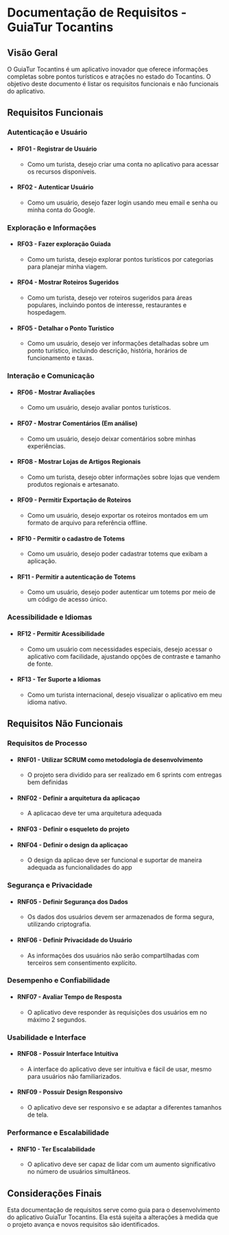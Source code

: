 # Documentação de Requisitos - GuiaTur Tocantins

## Visão Geral

O GuiaTur Tocantins é um aplicativo inovador que oferece informações completas sobre pontos turísticos e atrações no estado do Tocantins. O objetivo deste documento é listar os requisitos funcionais e não funcionais do aplicativo.

## Requisitos Funcionais

### Autenticação e Usuário

- #### RF01 - Registrar de Usuário
    - Como um turista, desejo criar uma conta no aplicativo para acessar os recursos disponíveis.

- #### RF02 - Autenticar Usuário
    - Como um usuário, desejo fazer login usando meu email e senha ou minha conta do Google.

### Exploração e Informações

- #### RF03 - Fazer exploração Guiada
    - Como um turista, desejo explorar pontos turísticos por categorias para planejar minha viagem.

- #### RF04 - Mostrar Roteiros Sugeridos
    - Como um turista, desejo ver roteiros sugeridos para áreas populares, incluindo pontos de interesse, restaurantes e hospedagem.

- #### RF05 - Detalhar o Ponto Turístico
    - Como um usuário, desejo ver informações detalhadas sobre um ponto turístico, incluindo descrição, história, horários de funcionamento e taxas.

### Interação e Comunicação

- #### RF06 - Mostrar Avaliações
    - Como um usuário, desejo avaliar pontos turísticos.

- #### RF07 - Mostrar Comentários (Em análise)
    - Como um usuário, desejo deixar comentários sobre minhas experiências.

- #### RF08 - Mostrar Lojas de Artigos Regionais
    - Como um turista, desejo obter informações sobre lojas que vendem produtos regionais e artesanato.

- #### RF09 - Permitir Exportação de Roteiros
    - Como um usuário, desejo exportar os roteiros montados em um formato de arquivo para referência offline.

- #### RF10 - Permitir o cadastro de Totems
    - Como um usuário, desejo poder cadastrar totems que exibam a aplicação.
 
- #### RF11 - Permitir a autenticação de Totems
    - Como um usuário, desejo poder autenticar um totems por meio de um código de acesso único.

### Acessibilidade e Idiomas

- #### RF12 - Permitir Acessibilidade
    - Como um usuário com necessidades especiais, desejo acessar o aplicativo com facilidade, ajustando opções de contraste e tamanho de fonte.

- #### RF13 - Ter Suporte a Idiomas
    - Como um turista internacional, desejo visualizar o aplicativo em meu idioma nativo.

## Requisitos Não Funcionais

### Requisitos de Processo

- #### RNF01 - Utilizar SCRUM como metodologia de desenvolvimento
   - O projeto sera dividido para ser realizado em 6 sprints com entregas bem definidas

- #### RNF02 - Definir a arquitetura da aplicaçao
   - A aplicacao deve ter uma arquitetura adequada

- #### RNF03 - Definir o esqueleto do projeto

- #### RNF04 - Definir o design da aplicaçao
   - O design da aplicao deve ser funcional e suportar de maneira adequada as funcionalidades do app

### Segurança e Privacidade

- #### RNF05 - Definir Segurança dos Dados
    - Os dados dos usuários devem ser armazenados de forma segura, utilizando criptografia.

- #### RNF06 - Definir Privacidade do Usuário
    - As informações dos usuários não serão compartilhadas com terceiros sem consentimento explícito.

### Desempenho e Confiabilidade

- #### RNF07 - Avaliar Tempo de Resposta
    - O aplicativo deve responder às requisições dos usuários em no máximo 2 segundos.

### Usabilidade e Interface

- #### RNF08 - Possuir Interface Intuitiva
    - A interface do aplicativo deve ser intuitiva e fácil de usar, mesmo para usuários não familiarizados.

- #### RNF09 - Possuir Design Responsivo
    - O aplicativo deve ser responsivo e se adaptar a diferentes tamanhos de tela.

### Performance e Escalabilidade

- #### RNF10 - Ter Escalabilidade
    - O aplicativo deve ser capaz de lidar com um aumento significativo no número de usuários simultâneos.


## Considerações Finais

Esta documentação de requisitos serve como guia para o desenvolvimento do aplicativo GuiaTur Tocantins. Ela está sujeita a alterações à medida que o projeto avança e novos requisitos são identificados.
